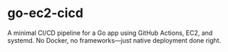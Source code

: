 # go-ec2-cicd
 A minimal CI/CD pipeline for a Go app using GitHub Actions, EC2, and systemd. No Docker, no frameworks—just native deployment done right.
